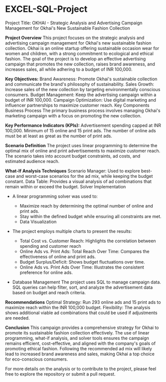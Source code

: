 # EXCEL-SQL-Project
Project Title: OKHAI - Strategic Analysis and Advertising Campaign Management for Okhai's New Sustainable Fashion Collection

**Project Overview**
This project focuses on the strategic analysis and advertising campaign management for Okhai's new sustainable fashion collection. Okhai is an online startup offering sustainable occasion wear for women and children, with a strong commitment to ecological and ethical fashion. The goal of the project is to develop an effective advertising campaign that promotes the new collection, raises brand awareness, and increases sales, all while adhering to a budget of INR 100,000.

**Key Objectives:**
Brand Awareness: Promote Okhai's sustainable collection and communicate the brand's philosophy of sustainability.
Sales Growth: Increase sales of the new collection by targeting environmentally conscious consumers.
Budget Management: Keep the advertising campaign within a budget of INR 100,000.
Campaign Optimization: Use digital marketing and influencer partnerships to maximize customer reach.
Key Components
Business Process
The primary business process involves managing Okhai's marketing campaign with a focus on promoting the new collection.

**Key Performance Indicators (KPIs):**
Advertisement spending capped at INR 100,000.
Minimum of 15 online and 15 print ads.
The number of online ads must be at least as great as the number of print ads.

**Scenario Definition**
The project uses linear programming to determine the optimal mix of online and print advertisements to maximize customer reach. The scenario takes into account budget constraints, ad costs, and estimated audience reach.

**What-If Analysis Techniques**
Scenario Manager: Used to explore best-case and worst-case scenarios for the ad mix, while keeping the budget constant.
Data Table: Provides a visual analysis of ad combinations that remain within or exceed the budget.
Solver Implementation

- A linear programming solver was used to:
  - Maximize reach by determining the optimal number of online and print ads.
  - Stay within the defined budget while ensuring all constraints are met.
  - Data Visualization
  
- The project employs multiple charts to present the results:
  - Total Cost vs. Customer Reach: Highlights the correlation between spending and customer reach
  - Online Ads vs. Print Ads: Total Reach Over Time: Compares the effectiveness of online and print ads.
  - Budget Surplus/Deficit: Shows budget fluctuations over time.
  - Online Ads vs. Print Ads Over Time: Illustrates the consistent preference for online ads.
    
- Database Management
 The project uses SQL to manage campaign data. SQL queries can help filter, sort, and analyze the advertisement data based on budget and reach criteria.

**Recommendations**
Optimal Strategy: Run 293 online ads and 15 print ads to maximize reach within the INR 100,000 budget.
Flexibility: The analysis shows additional viable ad combinations that could be used if adjustments are needed.

**Conclusion**
This campaign provides a comprehensive strategy for Okhai to promote its sustainable fashion collection effectively. The use of linear programming, what-if analysis, and solver tools ensures the campaign remains efficient, cost-effective, and aligned with the company's goals of promoting ethical fashion. Following the recommended ad mix will likely lead to increased brand awareness and sales, making Okhai a top choice for eco-conscious consumers.

For more details on the analysis or to contribute to the project, please feel free to explore the repository or submit a pull request.
